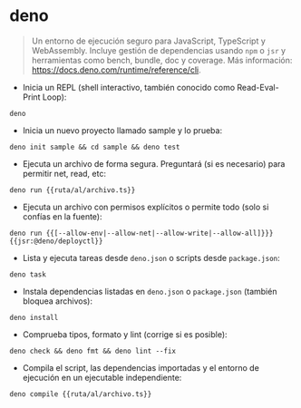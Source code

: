 # deno

> Un entorno de ejecución seguro para JavaScript, TypeScript y WebAssembly.
> Incluye gestión de dependencias usando `npm` o `jsr` y herramientas como bench, bundle, doc y coverage.
> Más información: <https://docs.deno.com/runtime/reference/cli>.

- Inicia un REPL (shell interactivo, también conocido como Read-Eval-Print Loop):

`deno`

- Inicia un nuevo proyecto llamado sample y lo prueba:

`deno init sample && cd sample && deno test`

- Ejecuta un archivo de forma segura. Preguntará (si es necesario) para permitir net, read, etc:

`deno run {{ruta/al/archivo.ts}}`

- Ejecuta un archivo con permisos explícitos o permite todo (solo si confías en la fuente):

`deno run {{[--allow-env|--allow-net|--allow-write|--allow-all]}}} {{jsr:@deno/deployctl}}`

- Lista y ejecuta tareas desde `deno.json` o scripts desde `package.json`:

`deno task`

- Instala dependencias listadas en `deno.json` o `package.json` (también bloquea archivos):

`deno install`

- Comprueba tipos, formato y lint (corrige si es posible):

`deno check && deno fmt && deno lint --fix`

- Compila el script, las dependencias importadas y el entorno de ejecución en un ejecutable independiente:

`deno compile {{ruta/al/archivo.ts}}`

